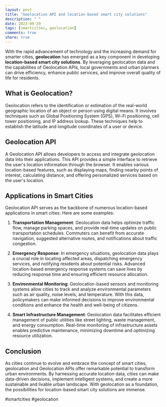 ```yaml
---
layout: post
title: "Geolocation API and location-based smart city solutions"
description: " "
date: 2023-09-29
tags: [smartcities, geolocation]
comments: true
share: true
---
```


With the rapid advancement of technology and the increasing demand for smarter cities, **geolocation** has emerged as a key component in developing **location-based smart city solutions**. By leveraging geolocation data and the capabilities of Geolocation APIs, local governments and urban planners can drive efficiency, enhance public services, and improve overall quality of life for residents.

## What is Geolocation?

Geolocation refers to the identification or estimation of the real-world geographic location of an object or person using digital means. It involves techniques such as Global Positioning System (GPS), Wi-Fi positioning, cell tower positioning, and IP address lookup. These techniques help to establish the latitude and longitude coordinates of a user or device.

## Geolocation API

A Geolocation API allows developers to access and integrate geolocation data into their applications. This API provides a simple interface to retrieve the user's location information through the browser. It enables various location-based features, such as displaying maps, finding nearby points of interest, calculating distance, and offering personalized services based on the user's location.

## Applications in Smart Cities

Geolocation API serves as the backbone of numerous location-based applications in smart cities. Here are some examples:

1. **Transportation Management**: Geolocation data helps optimize traffic flow, manage parking spaces, and provide real-time updates on public transportation schedules. Commuters can benefit from accurate navigation, suggested alternative routes, and notifications about traffic congestion.

2. **Emergency Response**: In emergency situations, geolocation data plays a crucial role in locating affected areas, dispatching emergency services, and notifying residents about potential risks. Advanced location-based emergency response systems can save lives by reducing response time and ensuring efficient resource allocation.

3. **Environmental Monitoring**: Geolocation-based sensors and monitoring systems allow cities to track and analyze environmental parameters such as air quality, noise levels, and temperature. With this data, policymakers can make informed decisions to improve environmental conditions and enhance the health and well-being of citizens.

4. **Smart Infrastructure Management**: Geolocation data facilitates efficient management of public utilities like street lighting, waste management, and energy consumption. Real-time monitoring of infrastructure assets enables predictive maintenance, minimizing downtime and optimizing resource utilization.

## Conclusion

As cities continue to evolve and embrace the concept of smart cities, geolocation and Geolocation APIs offer remarkable potential to transform urban environments. By harnessing accurate location data, cities can make data-driven decisions, implement intelligent systems, and create a more sustainable and livable urban landscape. With geolocation as a foundation, the possibilities for location-based smart city solutions are immense.

#smartcities #geolocation